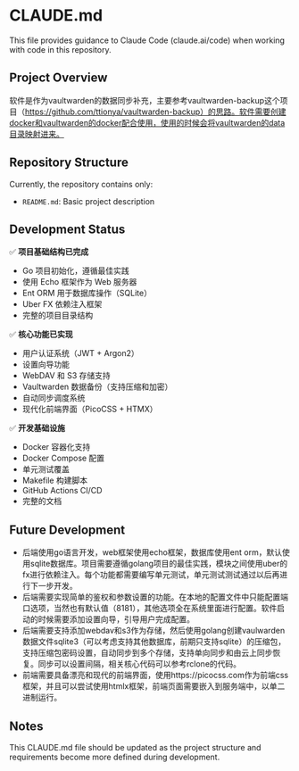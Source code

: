 # CLAUDE.md

This file provides guidance to Claude Code (claude.ai/code) when working with code in this repository.

## Project Overview

软件是作为vaultwarden的数据同步补充，主要参考vaultwarden-backup这个项目（https://github.com/ttionya/vaultwarden-backup）的思路。软件需要创建docker和vaultwarden的docker配合使用，使用的时候会将vaultwarden的data目录映射进来。

## Repository Structure

Currently, the repository contains only:
- `README.md`: Basic project description

## Development Status

✅ **项目基础结构已完成**
- Go 项目初始化，遵循最佳实践
- 使用 Echo 框架作为 Web 服务器
- Ent ORM 用于数据库操作（SQLite）
- Uber FX 依赖注入框架
- 完整的项目目录结构

✅ **核心功能已实现**
- 用户认证系统（JWT + Argon2）
- 设置向导功能
- WebDAV 和 S3 存储支持
- Vaultwarden 数据备份（支持压缩和加密）
- 自动同步调度系统
- 现代化前端界面（PicoCSS + HTMX）

✅ **开发基础设施**
- Docker 容器化支持
- Docker Compose 配置
- 单元测试覆盖
- Makefile 构建脚本
- GitHub Actions CI/CD
- 完整的文档

## Future Development

- 后端使用go语言开发，web框架使用echo框架，数据库使用ent orm，默认使用sqlite数据库。项目需要遵循golang项目的最佳实践，模块之间使用uber的fx进行依赖注入。每个功能都需要编写单元测试，单元测试测试通过以后再进行下一步开发。
- 后端需要实现简单的鉴权和参数设置的功能。在本地的配置文件中只能配置端口选项，当然也有默认值（8181），其他选项全在系统里面进行配置。软件启动的时候需要添加设置向导，引导用户完成配置。
- 后端需要支持添加webdav和s3作为存储，然后使用golang创建vaulwarden数据文件sqlite3（可以考虑支持其他数据库，前期只支持sqlite）的压缩包，支持压缩包密码设置，自动同步到多个存储，支持单向同步和由云上同步恢复。同步可以设置间隔，相关核心代码可以参考rclone的代码。
- 前端需要具备漂亮和现代的前端界面，使用https://picocss.com作为前端css框架，并且可以尝试使用htmlx框架，前端页面需要嵌入到服务端中，以单二进制运行。

## Notes

This CLAUDE.md file should be updated as the project structure and requirements become more defined during development.